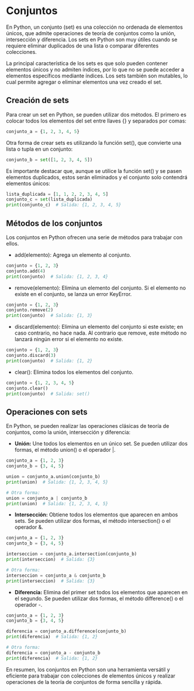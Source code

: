 # Conjuntos

En Python, un conjunto (set) es una colección no ordenada de elementos únicos, que admite operaciones de teoría de conjuntos como la unión, intersección y diferencia. Los sets en Python son muy útiles cuando se requiere eliminar duplicados de una lista o comparar diferentes colecciones.

La principal característica de los sets es que solo pueden contener elementos únicos y no admiten índices, por lo que no se puede acceder a elementos específicos mediante índices. Los sets también son mutables, lo cual permite agregar o eliminar elementos una vez creado el set.

## Creación de sets

Para crear un set en Python, se pueden utilizar dos métodos. El primero es colocar todos los elementos del set entre llaves {} y separados por comas:

```py
conjunto_a = {1, 2, 3, 4, 5}
```

Otra forma de crear sets es utilizando la función set(), que convierte una lista o tupla en un conjunto:

```py
conjunto_b = set([1, 2, 3, 4, 5])
```

Es importante destacar que, aunque se utilice la función set() y se pasen elementos duplicados, estos serán eliminados y el conjunto solo contendrá elementos únicos:

```py
lista_duplicada = [1, 1, 2, 2, 3, 4, 5]
conjunto_c = set(lista_duplicada)
print(conjunto_c)  # Salida: {1, 2, 3, 4, 5}
```

## Métodos de los conjuntos

Los conjuntos en Python ofrecen una serie de métodos para trabajar con ellos.

- add(elemento): Agrega un elemento al conjunto.

```py
conjunto = {1, 2, 3}
conjunto.add(4)
print(conjunto)  # Salida: {1, 2, 3, 4}
```

- remove(elemento): Elimina un elemento del conjunto. Si el elemento no existe en el conjunto, se lanza un error KeyError.

```py
conjunto = {1, 2, 3}
conjunto.remove(2)
print(conjunto)  # Salida: {1, 3}
```

- discard(elemento): Elimina un elemento del conjunto si este existe; en caso contrario, no hace nada. Al contrario que remove, este método no lanzará ningún error si el elemento no existe.

```py
conjunto = {1, 2, 3}
conjunto.discard(3)
print(conjunto)  # Salida: {1, 2}
```

- clear(): Elimina todos los elementos del conjunto.

```py
conjunto = {1, 2, 3, 4, 5}
conjunto.clear()
print(conjunto)  # Salida: set()
```

## Operaciones con sets

En Python, se pueden realizar las operaciones clásicas de teoría de conjuntos, como la unión, intersección y diferencia:

- **Unión:** Une todos los elementos en un único set. Se pueden utilizar dos formas, el método union() o el operador |.

```py
conjunto_a = {1, 2, 3}
conjunto_b = {3, 4, 5}

union = conjunto_a.union(conjunto_b)
print(union)  # Salida: {1, 2, 3, 4, 5}

# Otra forma:
union = conjunto_a | conjunto_b
print(union)  # Salida: {1, 2, 3, 4, 5}
```

- **Intersección:** Obtiene todos los elementos que aparecen en ambos sets. Se pueden utilizar dos formas, el método intersection() o el operador &.

```py
conjunto_a = {1, 2, 3}
conjunto_b = {3, 4, 5}

interseccion = conjunto_a.intersection(conjunto_b)
print(interseccion)  # Salida: {3}

# Otra forma:
interseccion = conjunto_a & conjunto_b
print(interseccion)  # Salida: {3}
```

- **Diferencia:** Elimina del primer set todos los elementos que aparecen en el segundo. Se pueden utilizar dos formas, el método difference() o el operador -.

```py
conjunto_a = {1, 2, 3}
conjunto_b = {3, 4, 5}

diferencia = conjunto_a.difference(conjunto_b)
print(diferencia)  # Salida: {1, 2}

# Otra forma:
diferencia = conjunto_a - conjunto_b
print(diferencia)  # Salida: {1, 2}
```

En resumen, los conjuntos en Python son una herramienta versátil y eficiente para trabajar con colecciones de elementos únicos y realizar operaciones de la teoría de conjuntos de forma sencilla y rápida.
